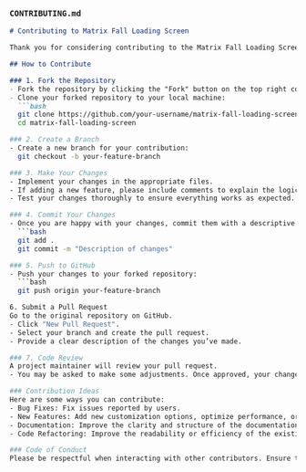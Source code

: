 ### `CONTRIBUTING.md`

```markdown
# Contributing to Matrix Fall Loading Screen

Thank you for considering contributing to the Matrix Fall Loading Screen project! Whether you're fixing a bug, adding a new feature, or improving documentation, your contributions are greatly appreciated.

## How to Contribute

### 1. Fork the Repository
- Fork the repository by clicking the "Fork" button on the top right corner of the page.
- Clone your forked repository to your local machine:
  ```bash
  git clone https://github.com/your-username/matrix-fall-loading-screen.git
  cd matrix-fall-loading-screen

### 2. Create a Branch
- Create a new branch for your contribution:
  git checkout -b your-feature-branch

### 3. Make Your Changes
- Implement your changes in the appropriate files.
- If adding a new feature, please include comments to explain the logic where necessary.
- Test your changes thoroughly to ensure everything works as expected.

### 4. Commit Your Changes
- Once you are happy with your changes, commit them with a descriptive message:
  ```bash
  git add .
  git commit -m "Description of changes"

### 5. Push to GitHub
- Push your changes to your forked repository:
  ```bash
  git push origin your-feature-branch

6. Submit a Pull Request
Go to the original repository on GitHub.
- Click "New Pull Request".
- Select your branch and create the pull request.
- Provide a clear description of the changes you’ve made.

### 7. Code Review
A project maintainer will review your pull request.
- You may be asked to make some adjustments. Once approved, your changes will be merged into the main project.

### Contribution Ideas
Here are some ways you can contribute:
- Bug Fixes: Fix issues reported by users.
- New Features: Add new customization options, optimize performance, or implement framework integrations.
- Documentation: Improve the clarity and structure of the documentation.
- Code Refactoring: Improve the readability or efficiency of the existing codebase.

### Code of Conduct
Please be respectful when interacting with other contributors. Ensure that all discussions and code reviews are constructive and considerate.
